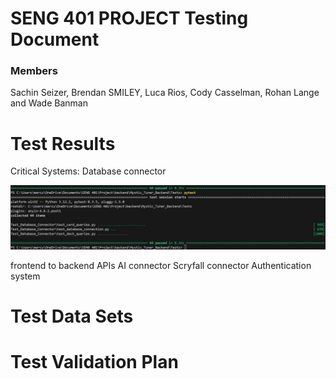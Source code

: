 # SENG 401 PROJECT Testing Document
### Members
Sachin Seizer, Brendan SMILEY, Luca Rios, Cody Casselman, Rohan Lange and Wade Banman

# Test Results

Critical Systems: 
Database connector

<img src = "media\connector-tests.jpg" width = "720">

frontend to backend APIs
AI connector
Scryfall connector
Authentication system



# Test Data Sets

# Test Validation Plan